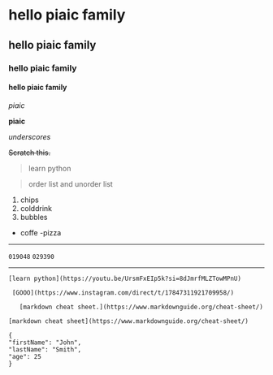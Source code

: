 # hello piaic family 
## hello piaic family 
### hello piaic family 
#### hello piaic family

*piaic*

**piaic**

 _underscores_

 ~~Scratch this.~~

>learn python

>order list and unorder list

1. chips
2. colddrink
3. bubbles

- coffe
-pizza 

-----------
`019048`
`029390`

------------
	[learn python](https://youtu.be/UrsmFxEIp5k?si=8dJmrfMLZTowMPnU)

     [GOOO](https://www.instagram.com/direct/t/17847311921709958/)

       [markdown cheat sheet.](https://www.markdownguide.org/cheat-sheet/)

	[markdown cheat sheet](https://www.markdownguide.org/cheat-sheet/)

  ```
{
  "firstName": "John",
  "lastName": "Smith",
  "age": 25
}
```